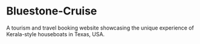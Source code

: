 # Bluestone-Cruise
A tourism and travel booking website showcasing the unique experience of Kerala-style houseboats in Texas, USA.
